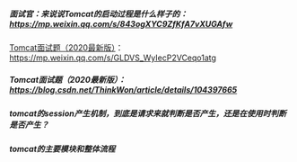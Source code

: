 ##### 面试官：来说说Tomcat的启动过程是什么样子的：https://mp.weixin.qq.com/s/843ogXYC9ZfKfA7vXUGAfw

[Tomcat面试题（2020最新版）](https://mp.weixin.qq.com/s/GLDVS_WyIecP2VCeqo1atg)： https://mp.weixin.qq.com/s/GLDVS_WyIecP2VCeqo1atg

##### Tomcat面试题（2020最新版）：https://blog.csdn.net/ThinkWon/article/details/104397665





##### tomcat的session产生机制，到底是请求来就判断是否产生，还是在使用时判断是否产生？

##### tomcat的主要模块和整体流程



##### 



